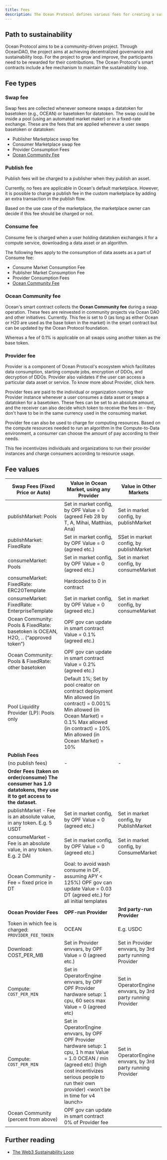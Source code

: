 ```yaml
---
title: Fees
description: The Ocean Protocol defines various fees for creating a sustainability loop.
---
```


## Path to sustainability

Ocean Protocol aims to be a community-driven project. Through OceanDAO, the project aims at achieving decentralized governance and sustainability loop. For the project to grow and improve, the participants need to be rewarded for their contributions. The Ocean Protocol's smart contracts include a fee mechanism to maintain the sustainability loop.

## Fee types

### Swap fee

Swap fees are collected whenever someone swaps a datatoken for basetoken (e.g., OCEAN) or basetoken for datatoken. The swap could be inside a pool (using an automated market maker) or in a fixed-rate exchange.
These are the fees that are applied whenever a user swaps basetoken or datatoken:

- Publisher Marketplace swap fee
- Consumer Marketplace swap fee
- Provider Consumption Fees
- [Ocean Community Fee](#ocean-community-fee)

### Publish fee

Publish fees will be charged to a publisher when they publish an asset.

Currently, no fees are applicable in Ocean's default marketplace. However, it is possible to charge a publish fee in the custom marketplace by adding an extra transaction in the publish flow.

Based on the use case of the marketplace, the marketplace owner can decide if this fee should be charged or not.

### Consume fee

Consume fee is charged when a user holding datatoken exchanges it for a compute service, downloading a data asset or an algorithm.

The following fees apply to the consumption of data assets as a part of Consume fee:

- Consume Market Consumption Fee
- Publisher Market Consumption Fee
- Provider Consumption Fees
- [Ocean Community Fee](#ocean-community-fee)

### Ocean Community fee

Ocean's smart contract collects the **Ocean Community fee** during a swap operation. These fees are reinvested in community projects via Ocean DAO and other initiatives. Currently. This fee is set to 0 (as long as either Ocean or H20 are used as the base token in the market) in the smart contract but can be updated by the Ocean Protocol foundation.

Whereas a fee of 0.1% is applicable on all swaps using another token as the base token.

### Provider fee

Provider is a component of Ocean Protocol's ecosystem which facilitates data consumption, starting compute jobs, encryption of DDOs, and decryption of DDOs. Provider also validates if the user can access a particular data asset or service. To know more about Provider, click here.

Provider fees are paid to the individual or organization running their Provider instance whenever a user consumes a data asset or swaps a datatoken for a basetoken. These fees can be set to an absolute amount, and the receiver can also decide which token to receive the fees in - they don't have to be in the same currency used in the consuming market.

Provider fee can also be used to charge for computing resources. Based on the compute resources needed to run an algorithm in the Compute-to-Data environment, a consumer can choose the amount of pay according to their needs.

This fee incentivizes individuals and organizations to run their provider instances and charge consumers according to resource usage.

## Fee values

| Swap Fees (Fixed Price or Auto)                                                                                       | Value in Ocean Market, using any Provider                                                                                                                                                                                 | Value in Other Markets                                       |
| --------------------------------------------------------------------------------------------------------------------- | ------------------------------------------------------------------------------------------------------------------------------------------------------------------------------------------------------------------------- | ------------------------------------------------------------ |
| publishMarket: Pools                                                                                                  | Set in market config, by OPF Value = 0 (agreed Feb 28 by T, A, Mihai, Matthias, Ana)                                                                                                                                      | Set in market config, by publishMarket                       |
| publishMarket: FixedRate                                                                                              | Set in market config, by OPF Value = 0 (agreed etc.)                                                                                                                                                                      | SSet in market config, by publishMarket                      |
| consumeMarket: Pools                                                                                                  | Set in market config, by OPF Value = 0 (agreed etc.)                                                                                                                                                                      | Set in market config, by consumeMarket                       |
| consumeMarket: FixedRate: ERC20Template                                                                               | Hardcoded to 0 in contract                                                                                                                                                                                                |                                                              |
| consumeMarket: FixedRate: EnterpriseTemplate                                                                          | Set in market config, by OPF Value = 0 (agreed etc.)                                                                                                                                                                      | Set in market config, by consumeMarket                       |
| Ocean Community: Pools & FixedRate: basetoken is OCEAN, H2O, .. (“approved token”)                                    | OPF gov can update in smart contract Value = 0.1% (agreed etc.)                                                                                                                                                           |                                                              |
| Ocean Community: Pools & FixedRate: other basetoken                                                                   | OPF gov can update in smart contract Value = 0.2% (agreed etc.)                                                                                                                                                           |                                                              |
| Pool Liquidity Provider (LP): Pools only                                                                              | Default 1%; Set by pool creator on contract deployment Min allowed (in contract) = 0.001% Min allowed (in Ocean Market) = 0.1% Max allowed (in contract) = 10% Min allowed (in Ocean Market) = 10%                        |                                                              |
| <b>Publish Fees</b>                                                                                                   |                                                                                                                                                                                                                           |                                                              |
| (no publish fees)                                                                                                     | -                                                                                                                                                                                                                         | -                                                            |
| <b>Order Fees (taken on order/consume) The consumer has 1.0 datatokens, they use it to get access to the dataset.</b> |                                                                                                                                                                                                                           |                                                              |
| publishMarket - Fee is an absolute value, in any token. E.g. 5 USDT                                                   | Set in market config, by OPF Value = 0 (agreed etc.)                                                                                                                                                                      | Set in market config, by PublishMarket                       |
| consumeMarket - Fee is an absolute value, in any token. E.g. 2 DAI                                                    | Set in market config, by OPF Value = 0 (agreed etc.)                                                                                                                                                                      | Set in market config, by ConsumeMarket                       |
| Ocean Community - Fee = fixed price in DT                                                                             | Goal: to avoid wash consume in DF, assuming APY < 125%) OPF gov can update Value = 0.03 DT (agreed etc.) for all initial templates                                                                                        |                                                              |
| <b>Ocean Provider Fees</b>                                                                                            | <b>OPF-run Provider</b>                                                                                                                                                                                                   | <b>3rd party-run Provider</b>                                |
| Token in which fee is charged: `PROVIDER_FEE_TOKEN`                                                                   | OCEAN                                                                                                                                                                                                                     | E.g. USDC                                                    |
| Download: COST_PER_MB                                                                                                 | Set in Provider envvars, by OPF Value = 0 (agreed etc.)                                                                                                                                                                   | Set in Provider envvars, by 3rd party running Provider       |
| Compute: `COST_PER_MIN`                                                                                               | Set in OperatorEngine envvars, by OPF OPF Provider hardware setup: 1 cpu, 60 secs max Value = 0 (agreed etc)                                                                                                              | Set in OperatorEngine envvars, by 3rd party running Provider |
| Compute: `COST_PER_MIN`                                                                                               | Set in OperatorEngine envvars, by OPF OPF Provider hardware setup: 1 cpu, 1 h max Value = 1.0 OCEAN / min (agreed etc) (high cost incentivizes serious people to run their own provider) <won’t be in time for v4 launch> | Set in OperatorEngine envvars, by 3rd party running Provider |
| Ocean Community (percent from above)                                                                                  | OPF gov can update in smart contract 0% of Provider fee                                                                                                                                                                   |                                                              |

## Further reading

- [The Web3 Sustainability Loop](https://blog.oceanprotocol.com/the-web3-sustainability-loop-b2a4097a36e)
